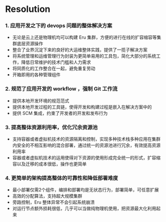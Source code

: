 # Resolution

### 1. 应用开发之下的 devops 问题的整体解决方案

  - 无论是云上还是物理机均可以构建 Eru 集群，方便的进行在线的扩容缩容等集群底层资源操作
  - 整合了业界沉淀下来的良好的大运维整体实践，提供了一揽子解决方案
  - 将系统管理和运维管理行为封装为更简单易用的工具包，简化大部分的系统工作，降低日常维护的技术门槛和人力需求
  - 将同质化的工作整合在一起，避免重复劳动
  - 开箱即用的各种管理组件

### 2. 规范了应用开发的 workflow ，强制 Git 工作流

  - 提供本地开发环境的规范范式
  - 提供本地开发过程的工具链，使得开发和构建过程是嵌入在解决方案中的
  - 提供 SCM 集成，约束了开发者的开发和发布行为

### 3. 提高整体资源利用率，优化冗余资源池

  - 支持容器或者虚拟机技术的资源隔离和控制，实现多种技术栈多种应用在集群内安全的不相互影响的混合部署，通过统一的资源池进行冗余，有效提高资源利用率
  - 容器或者虚拟机技术的运用使得对下资源的使用形成完全统一的形式，扩容缩容以及迁移的成本很低，操作也更简单

### 4. 更简单的架构提高整体的可靠性和降低部署难度

  - 最小部署仅需2个组件，编排和部署均是无状态行为，部署简单，可任意扩展
  - 高效的分配算法，支持超大规模集群
  - 旁路控制，Eru 整体异常不会引起系统崩溃
  - 对运行节点额外损耗很低，几乎可以当做纯物理机使用，把资源最大化利用起来

